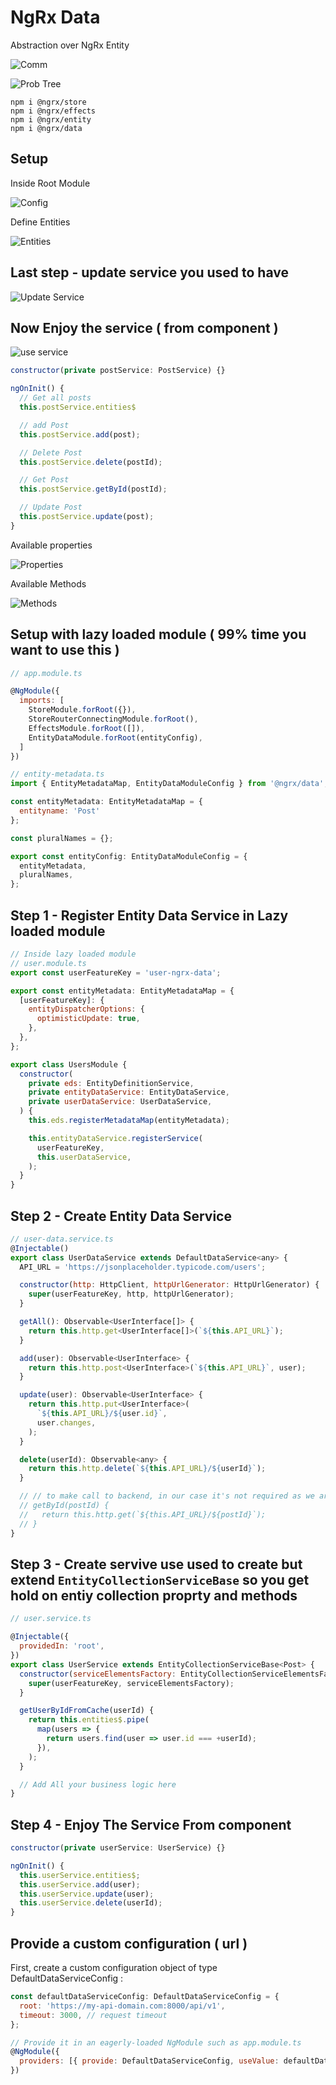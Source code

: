 # NgRx Data

Abstraction over NgRx Entity

![Comm](images/comm.png)

![Prob Tree](images/prob-tree.png)

```
npm i @ngrx/store
npm i @ngrx/effects
npm i @ngrx/entity
npm i @ngrx/data
```

## Setup

Inside Root Module

![Config](images/data-config.png)

Define Entities

![Entities](images/entity.png)

## Last step - update service you used to have

![Update Service](images/update-service.png)

## Now Enjoy the service ( from component )

![use service](images/use-service.png)

```javascript
constructor(private postService: PostService) {}

ngOnInit() {
  // Get all posts
  this.postService.entities$

  // add Post
  this.postService.add(post);

  // Delete Post
  this.postService.delete(postId);

  // Get Post
  this.postService.getById(postId);

  // Update Post
  this.postService.update(post);
}
```

Available properties

![Properties](images/data-property.png)

Available Methods

![Methods](images/data-methods.png)

## Setup with lazy loaded module ( 99% time you want to use this )

```javascript
// app.module.ts

@NgModule({
  imports: [
    StoreModule.forRoot({}),
    StoreRouterConnectingModule.forRoot(),
    EffectsModule.forRoot([]),
    EntityDataModule.forRoot(entityConfig),
  ]
})

// entity-metadata.ts
import { EntityMetadataMap, EntityDataModuleConfig } from '@ngrx/data';

const entityMetadata: EntityMetadataMap = {
  entityname: 'Post'
};

const pluralNames = {};

export const entityConfig: EntityDataModuleConfig = {
  entityMetadata,
  pluralNames,
};
```

## Step 1 - Register Entity Data Service in Lazy loaded module

```javascript
// Inside lazy loaded module
// user.module.ts
export const userFeatureKey = 'user-ngrx-data';

export const entityMetadata: EntityMetadataMap = {
  [userFeatureKey]: {
    entityDispatcherOptions: {
      optimisticUpdate: true,
    },
  },
};

export class UsersModule {
  constructor(
    private eds: EntityDefinitionService,
    private entityDataService: EntityDataService,
    private userDataService: UserDataService,
  ) {
    this.eds.registerMetadataMap(entityMetadata);

    this.entityDataService.registerService(
      userFeatureKey,
      this.userDataService,
    );
  }
}
```

## Step 2 - Create Entity Data Service

```javascript
// user-data.service.ts
@Injectable()
export class UserDataService extends DefaultDataService<any> {
  API_URL = 'https://jsonplaceholder.typicode.com/users';

  constructor(http: HttpClient, httpUrlGenerator: HttpUrlGenerator) {
    super(userFeatureKey, http, httpUrlGenerator);
  }

  getAll(): Observable<UserInterface[]> {
    return this.http.get<UserInterface[]>(`${this.API_URL}`);
  }

  add(user): Observable<UserInterface> {
    return this.http.post<UserInterface>(`${this.API_URL}`, user);
  }

  update(user): Observable<UserInterface> {
    return this.http.put<UserInterface>(
      `${this.API_URL}/${user.id}`,
      user.changes,
    );
  }

  delete(userId): Observable<any> {
    return this.http.delete(`${this.API_URL}/${userId}`);
  }

  // // to make call to backend, in our case it's not required as we are using resolver to load this module
  // getById(postId) {
  //   return this.http.get(`${this.API_URL}/${postId}`);
  // }
}
```

## Step 3 - Create servive use used to create but extend `EntityCollectionServiceBase` so you get hold on entiy collection proprty and methods

```javascript
// user.service.ts

@Injectable({
  providedIn: 'root',
})
export class UserService extends EntityCollectionServiceBase<Post> {
  constructor(serviceElementsFactory: EntityCollectionServiceElementsFactory) {
    super(userFeatureKey, serviceElementsFactory);
  }

  getUserByIdFromCache(userId) {
    return this.entities$.pipe(
      map(users => {
        return users.find(user => user.id === +userId);
      }),
    );
  }

  // Add All your business logic here
}
```

## Step 4 - Enjoy The Service From component

```javascript
constructor(private userService: UserService) {}

ngOnInit() {
  this.userService.entities$;
  this.userService.add(user);
  this.userService.update(user);
  this.userService.delete(userId);
}
```

## Provide a custom configuration ( url )

First, create a custom configuration object of type DefaultDataServiceConfig :

```javascript
const defaultDataServiceConfig: DefaultDataServiceConfig = {
  root: 'https://my-api-domain.com:8000/api/v1',
  timeout: 3000, // request timeout
};

// Provide it in an eagerly-loaded NgModule such as app.module.ts
@NgModule({
  providers: [{ provide: DefaultDataServiceConfig, useValue: defaultDataServiceConfig }]
})
```
